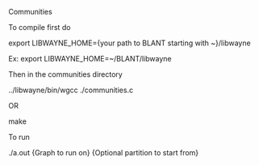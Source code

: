 Communities

To compile first do 

export LIBWAYNE_HOME={your path to BLANT starting with ~}/libwayne

Ex: 
export LIBWAYNE_HOME=~/BLANT/libwayne

Then in the communities directory

../libwayne/bin/wgcc ./communities.c

OR

make


To run 

./a.out {Graph to run on} {Optional partition to start from}
